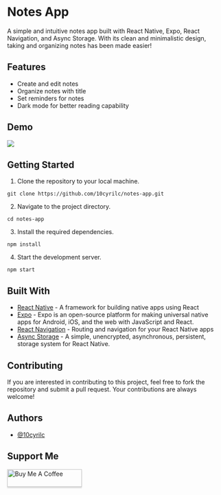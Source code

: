 Notes App
=========

A simple and intuitive notes app built with React Native, Expo, React Navigation, and Async Storage. With its clean and minimalistic design, taking and organizing notes has been made easier!

Features
--------

*   Create and edit notes
*   Organize notes with title
*   Set reminders for notes
*   Dark mode for better reading capability

Demo
---------------

![](https://github.com/10cyrilc/notes-app/tree/main/.screens/screen.gif)

Getting Started
---------------

1.  Clone the repository to your local machine.


`git clone https://github.com/10cyrilc/notes-app.git`

2.  Navigate to the project directory.


`cd notes-app`

3.  Install the required dependencies.

`npm install`

4.  Start the development server.

`npm start`

Built With
----------

*   [React Native](https://facebook.github.io/react-native/) - A framework for building native apps using React
* [Expo](https://expo.dev/) - Expo is an open-source platform for making universal native apps for Android, iOS, and the web with JavaScript and React.
*   [React Navigation](https://reactnavigation.org/) - Routing and navigation for your React Native apps
*   [Async Storage](https://github.com/react-native-community/async-storage) - A simple, unencrypted, asynchronous, persistent, storage system for React Native.

Contributing
------------

If you are interested in contributing to this project, feel free to fork the repository and submit a pull request. Your contributions are always welcome!
## Authors

- [@10cyrilc](https://www.github.com/10cyrilc)


## Support Me

<a href="https://www.buymeacoffee.com/10cyrilc" target="_blank"><img src="https://www.buymeacoffee.com/assets/img/custom_images/orange_img.png" alt="Buy Me A Coffee" style="height: 41px !important;width: 174px !important;box-shadow: 0px 3px 2px 0px rgba(190, 190, 190, 0.5) !important;-webkit-box-shadow: 0px 3px 2px 0px rgba(190, 190, 190, 0.5) !important;" ></a>